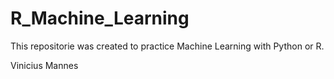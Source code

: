# R_Machine_Learning

This repositorie was created to practice Machine Learning with Python or R.

Vinicius Mannes
